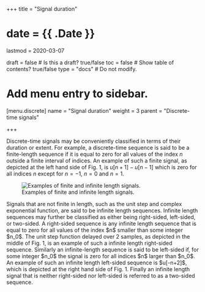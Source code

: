 +++
title = "Signal duration"

# date = {{ .Date }}
lastmod = 2020-03-07

draft = false  # Is this a draft? true/false
toc = false  # Show table of contents? true/false
type = "docs"  # Do not modify.

# Add menu entry to sidebar.
[menu.discrete]
  name = "Signal duration"
  weight = 3
  parent = "Discrete-time signals"


+++

Discrete-time signals may be conveniently classified in terms of their duration or extent. For example, a discrete-time sequence is said to be a finite-length sequence if it is equal to zero for all values of the index $n$ outside a finite interval of indices. An example of such a finite signal, as depicted at the left hand side of Fig. 1, is $u[n+1]-u[n-1]$ which is zero for all indices $n$ except for $n=-1$, $n=0$ and $n=1$.
<div style="max-width: 800px; margin: auto">
  <figure>
    <img
      src="/../files/7.Images/discrete/signals/signalduration.svg"
      alt="Examples of finite and infinite length signals."
    />
    <figcaption class="numbered">
      Examples of finite and infinite length signals.
    </figcaption>
  </figure>
</div>
Signals that are not finite in length, such as the unit step and complex exponential function, are said to be infinite length sequences. Infinite length sequences may further be classified as either being right-sided, left-sided, or two-sided.
A right-sided sequence is any infinite length sequence that is equal to zero for all values of the index $n$ smaller than some integer $n_0$.  The unit step function delayed over 2 samples, as depicted in the middle of Fig. 1,
is an example of such a infinite length right-sided sequence.
Similarly an infinite-length sequence is said to be left-sided if, for some integer $n_0$ the signal is zero for all indices $n$ larger than $n_0$.  An example of such an infinite length left-sided sequence is $u[-n+2]$, which is depicted at the right hand side of Fig. 1.
Finally an infinite length signal that is neither right-sided nor left-sided is referred to as a two-sided sequence.

